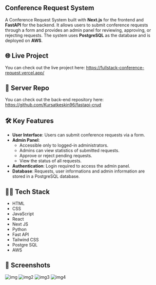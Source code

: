 ## Conference Request System

A Conference Request System built with **Next.js** for the frontend and **FastAPI** for the backend. It allows users to submit conference requests through a form and provides an admin panel for reviewing, approving, or rejecting requests. The system uses **PostgreSQL** as the database and is deployed on **AWS**.


## 🌐 Live Project
You can check out the live project here: https://fullstack-conference-request.vercel.app/

## 🧠 Server Repo 
You can check out the back-end repository here: https://github.com/Kursatkeskin96/fastapi-crud


## 🛠 Key Features
- **User Interface**: Users can submit conference requests via a form.
- **Admin Panel**: 
  - Accessible only to logged-in administrators.
  - Admins can view statistics of submitted requests.
  - Approve or reject pending requests.
  - View the status of all requests.
- **Authentication**: Login required to access the admin panel.
- **Database**: Requests, user informations and admin information are stored in a PostgreSQL database.


## 🧑‍💻 Tech Stack
- HTML
- CSS
- JavaScript
- React
- Next JS
- Python
- Fast API
- Tailwind CSS
- Postgre SQL
- AWS

## 📸 Screenshots
![img](https://i.imgur.com/tPBnwmu.png)
![img2](https://i.imgur.com/GxEJ2qQ.png)
![img3](https://i.imgur.com/9QANWJw.png)
![img4](https://i.imgur.com/ZUO3Yzs.png)


